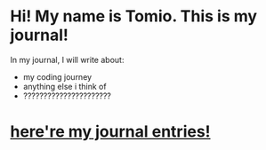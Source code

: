 # Hi! My name is Tomio. This is my journal!

In my journal, I will write about:

- my coding journey
- anything else i think of
- ??????????????????????

# [here're my journal entries!](entries.md)
